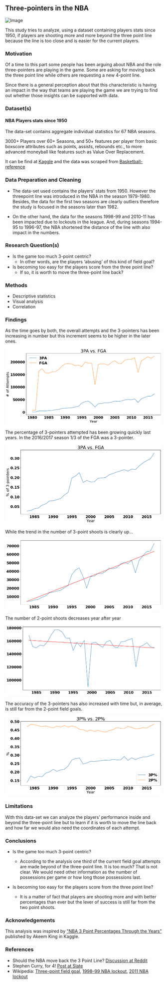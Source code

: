 ## Three-pointers in the NBA 

![Image](https://expo.advance.net/img/10bbbddc34/width960/c4d_3pointline.jpeg)

This study tries to analyze, using a dataset containing players stats since 1950, if players are shooting more and more beyond the three point line because the line is too close and is easier for the current players. 

### Motivation

Of a time to this part some people has been arguing about NBA and the role three-pointers are playing in the game. Some are asking for moving back the three point line while others are requesting a new 4-point line.

Since there is a general perception about that this characteristic is having an impact in the way that teams are playing the game we are trying to find out whether those insights can be supported with data. 

### Dataset(s)

#### NBA Players stats since 1950

The data-set contains aggregate individual statistics for 67 NBA seasons.

3000+ Players over 60+ Seasons, and 50+ features per player from basic boxscore attributes such as points, assists, rebounds etc., to more advanced moneyball like features such as Value Over Replacement.

It can be find at [Kaggle](https://www.kaggle.com/drgilermo/nba-players-stats) and the data was scraped from [Basketball-reference](http://www.basketball-reference.com/)

### Data Preparation and Cleaning
* The data-set used contains the players’ stats from 1950. However the threepoint line was introduced in the NBA in the season 1979-1980. Besides, the data for the first two seasons are clearly outliers therefore the study is focused in the seasons later than 1982.

* On the other hand, the data for the seasons 1998-99 and 2010-11 has been impacted due to lockouts in the league. And, during seasons 1994-95 to 1996-97, the NBA shortened the distance of the line with also impact in the numbers. 

### Research Question(s)
* Is the game too much 3-point centric?
  * In other words, are the players ‘abusing’ of this kind of field goal?
* Is becoming too easy for the players score from the three point line?
  * If so, it is worth to move the three-point line back? 
  
### Methods
* Descriptive statistics
* Visual analysis
* Correlation 

### Findings
As the time goes by both, the overall attempts and the 3-pointers has been increasing in number but this increment seems to be higher in the later ones. 

![Image](https://github.com/mnaveiro/nba3pointers/blob/master/img/1.png)


The percentage of 3-pointers attempted has been growing quickly last years. In the 2016/2017 season 1/3 of the FGA was a 3-pointer. 

![Image](https://github.com/mnaveiro/nba3pointers/blob/master/img/2.png)


While the trend in the number of 3-point shoots is clearly up…

![Image](https://github.com/mnaveiro/nba3pointers/blob/master/img/3.png)


The number of 2-point shoots decreases year after year 

![Image](https://github.com/mnaveiro/nba3pointers/blob/master/img/4.png)


The accuracy of the 3-pointers has also increased with time but, in average, is still far from the 2-point field goals.

![Image](https://github.com/mnaveiro/nba3pointers/blob/master/img/5.png)

### Limitations
With this data-set we can analyze the players’ performance inside and beyond the three-point line but to learn if it is worth to move the line back and how far we would also need the coordinates of each attempt. 

### Conclusions
* Is the game too much 3-point centric?
  * According to the analysis one third of the current field goal attempts are made beyond of the three-point line. It is too much? That is not clear. We would need other information as the number of possessions per game or how long those possessions last.

* Is becoming too easy for the players score from the three point line?
  * It is a matter of fact that players are shooting more and with better percentages than ever but the lever of success is still far from the two point shoots. 

### Acknowledgements
This analysis was inspired by ["NBA 3 Point Percentages Through the Years"](https://www.kaggle.com/akeemtlking/nba-3-point-percentages-through-the-years) published by Akeem King in Kaggle. 

### References
* Should the NBA move back the 3 Point Line? [Discussion at Reddit](https://www.reddit.com/r/nba/comments/5wkbke/discussion_should_the_nba_move_back_the_3_point/)
* Stephen Curry, for 4! [Post at Slate](http://www.slate.com/articles/sports/sports_nut/2016/06/the_4_point_line_could_be_coming_to_the_nba_here_s_where_to_put_it.html)
* Wikipedia: [Three-point field goal](https://en.wikipedia.org/wiki/Three-point_field_goal), [1998–99 NBA lockout](https://en.wikipedia.org/wiki/1998%E2%80%9399_NBA_lockout), [2011 NBA lockout](https://en.wikipedia.org/wiki/2011_NBA_lockout)

